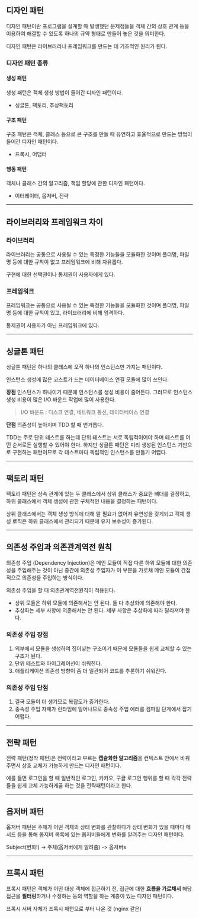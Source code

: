 ## 디자인 패턴

디자인 패턴이란 프로그램을 설계할 때 발생했던 문제점들을 객체 간의 상호 관계 등을 이용하여 해결할 수 있도록 하나의 규약 형태로 만들어 놓은 것을 의미한다.

디자인 패턴은 라이브러리나 프레임워크를 만드는 데 기초적인 원리가 된다.

### 디자인 패턴 종류

#### 생성 패턴

생성 패턴은 객체 생성 방법이 들어간 디자인 패턴이다.
- 싱글톤, 팩토리, 추상팩토리

#### 구조 패턴

구조 패턴은 객체, 클래스 등으로 큰 구조를 만들 때 유연하고 효율적으로 만드는 방법이 들어간 디자인 패턴이다.
- 프록시, 어댑터

#### 행동 패턴

객체나 클래스 간의 알고리즘, 책임 할당에 관한 디자인 패턴이다.
- 이터레이터, 옵저버, 전략

---
## 라이브러리와 프레임워크 차이

### 라이브러리

라이브러리는 공통으로 사용될 수 있는 특정한 기능들을 모듈화한 것이며 폴더명, 파일명 등에 대한 규칙이 없고 프레임워크에 비해 자유롭다.

구현에 대한 선택권이나 통제권이 사용자에게 있다.

### 프레임워크

프레임워크는 공통으로 사용될 수 있는 특정한 기능들을 모듈화한 것이며 폴더명, 파일명 등에 대한 규칙이 있고, 라이브러리에 비해 엄격하다.

통제권이 사용자가 아닌 프레임워크에 있다.

---
## 싱글톤 패턴

싱글톤 패턴은 하나의 클래스에 오직 하나의 인스턴스만 가지는 패턴이다.

인스턴스 생성에 많은 코스트가 드는 데이터베이스 연결 모듈에 많이 쓰인다.

**장점**
인스턴스가 하나이기 때문에 인스턴스를 생성 비용이 줄어든다. 그러므로 인스턴스 생성 비용이 많은 I/O 바운드 작업에 많이 사용한다.

> I/O 바운드 : 디스크 연결, 네트워크 통신, 데이터베이스 연결

**단점**
의존성이 높아지며 TDD 할 때 번거롭다.

TDD는 주로 단위 테스트를 하는데 단위 테스트는 서로 독립적이어야 하며 테스트를 어떤 순서로든 실행할 수 있어야 한다.
하지만 싱글톤 패턴은 미리 생성된 인스턴스 기반으로 구현하는 패턴이므로 각 테스트마다 독립적인 인스턴스를 만들기 어렵다.

---
## 팩토리 패턴

팩토리 패턴은 상속 관계에 있는 두 클래스에서 상위 클래스가 중요한 뼈대를 결정하고, 하위 클래스에서 객체 생성에 관한 구체적인 내용을 결정하는 패턴이다.

상위 클래스에서는 객체 생성 방식에 대해 알 필요가 없어져 유연성을 갖게되고 객체 생성 로직은 하위 클래스에서 관리되기 때문에 유지 보수성이 증가된다.

---
## 의존성 주입과 의존관계역전 원칙

의존성 주입 (Dependency Injection)은 메인 모듈이 직접 다른 하위 모듈에 대한 의존성을 주입해주는 것이 아닌 중간에 의존성 주입자가 이 부분을 가로채 메인 모듈이 간접적으로 의존성을 주입하는 방식이다.

의존성 주입을 할 때 의존관계역전원칙이 적용된다.
- 상위 모듈은 하위 모듈에 의존해서는 안 된다. 둘 다 추상화에 의존해야 한다.
- 추상화는 세부 사항에 의존해서는 안 된다. 세부 사항은 추상화에 따라 달라져야 한다.

### 의존성 주입 장점

1. 외부에서 모듈을 생성하여 집어넣는 구조이기 때문에 모듈들을 쉽게 교체할 수 있는 구조가 된다.
2. 단위 테스트와 마이그레이션이 쉬워진다.
3. 애플리케이션 의존성 방향이 좀 더 일관되어 코드를 추론하기 쉬워진다.

### 의존성 주입 단점

1. 결국 모듈이 더 생기므로 복잡도가 증가한다.
2. 종속성 주입 자체가 런타임에 일어나므로 종속성 주입 에러를 컴파일 단계에서 잡기 어렵다.

---
## 전략 패턴

전략 패턴(정착 패턴)은 전략이라고 부르는 **캡슐화한 알고리즘**을 컨텍스트 안에서 바꿔주면서 상호 교체가 가능하게 만드는 디자인 패턴이다.

예를 들면 로그인을 할 때 일반적인 로그인, 카카오, 구글 로그인 행위를 할 때 각각 전략들을 쉽게 교체 가능하게끔 하는 것을 전략패턴이라고 한다.

---
## 옵저버 패턴

옵저버 패턴은 주체가 어떤 객체의 상태 변화를 관찰하다가 상태 변화가 있을 때마다 메서드 등을 통해 옵저버 목록에 있는 옵저버들에게 변화를 알려주는 디자인 패턴이다.

Subject(변화!) -> 주체(옵저버에게 알려줌) -> 옵저버s

---
## 프록시 패턴

프록시 패턴은 객체가 어떤 대상 객체에 접근하기 전, 접근에 대한 **흐름을 가로채서** 해당 접근을 **필터링**하거나 수정하는 등의 역할을 하는 계층이 있는 디자인 패턴이다.

프록시 서버 자체가 프록시 패턴으로 부터 나온 것 (nginx 같은)




